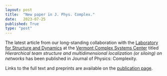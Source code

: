 ```yaml
---
layout: post
title:  "New paper in J. Phys. Complex."
date:   2023-07-25
published: True
type: "post"
---
```


The latest article from our long-standing collaboration with the [Laboratory for Structure and Dynamics](https://joint-lab.github.io/) at the [Vermont Complex Systems Center](https://vermontcomplexsystems.org) titled _Hierarchical team structure and multidimensional localization (or siloing) on networks_ has been published in Journal of Physics: Complexity.

Links to the full text and preprints are available on the [publication page](https://dynamicalab.github.io/publications.html).